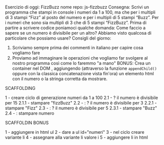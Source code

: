 Esercizio di oggi: FizzBuzz
nome repo: js-fizzbuzz
Consegna:
Scrivi un programma che stampi in console i numeri da 1 a 100,
ma che per i multipli di 3 stampi “Fizz” al posto del numero e per i multipli di 5 stampi “Buzz”.
Per i numeri che sono sia multipli di 3 che di 5 stampi “FizzBuzz”.
Prima di partire a scrivere codice poniamoci qualche domanda:
Come faccio a sapere se un numero è divisibile per un altro?
Abbiamo visto qualcosa di particolare che possiamo usare?
Consigli del giorno:
1. Scriviamo sempre prima dei commenti in italiano per capire cosa vogliamo fare
2. Proviamo ad immaginare le operazioni che vogliamo far svolgere al nostro programma così come lo faremmo "a mano"
BONUS:
Crea un container nel DOM , aggiungendo (attraverso la funzione `appendChild()` oppure con la classica concatenazione vista fin'ora) un elemento html con il numero o la stringa corretta da mostrare.

SCAFFOLDING

1 - creare ciclo di generazione numeri da 1 a 100
    2.1 - ? il numero è divisibile per 15
        2.1.1 - stampare "fizzBuzz"
    2.2 - : ? il numero è divisibile per 3 
        2.2.1 - stampare "Fizz"
    2.3 - : ? il numero è divisibile per 5 
        2.3.1 - stampare "Buzz"
    2.4 - : stampare numero

SCAFFOLDIN BONUS

1 - aggiungere in html ul
2 - dare a ul id="numeri"
3 - nel ciclo creare variante li
4 - assegnare alla variante li valore i
5 - aggiungere li in html
